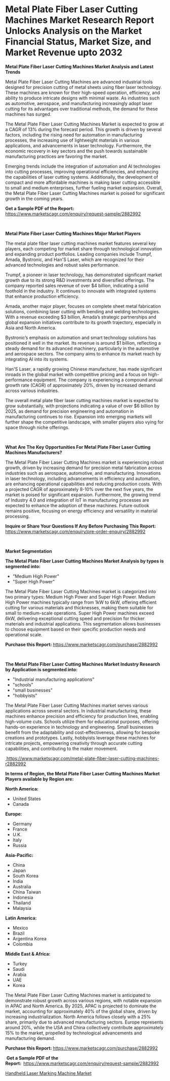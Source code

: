 <p><h1>Metal Plate Fiber Laser Cutting Machines Market Research Report Unlocks Analysis on the Market Financial Status, Market Size, and Market Revenue upto 2032</h1></p><p><strong>Metal Plate Fiber Laser Cutting Machines Market Analysis and Latest Trends</strong></p>
<p><p>Metal Plate Fiber Laser Cutting Machines are advanced industrial tools designed for precision cutting of metal sheets using fiber laser technology. These machines are known for their high-speed operation, efficiency, and ability to produce intricate designs with minimal waste. As industries such as automotive, aerospace, and manufacturing increasingly adopt laser cutting for its advantages over traditional methods, the demand for these machines has surged.</p><p>The Metal Plate Fiber Laser Cutting Machines Market is expected to grow at a CAGR of 13% during the forecast period. This growth is driven by several factors, including the rising need for automation in manufacturing processes, the increasing use of lightweight materials in various applications, and advancements in laser technology. Furthermore, the economic recovery in key sectors and the push towards sustainable manufacturing practices are favoring the market. </p><p>Emerging trends include the integration of automation and AI technologies into cutting processes, improving operational efficiencies, and enhancing the capabilities of laser cutting systems. Additionally, the development of compact and more affordable machines is making laser cutting accessible to small and medium enterprises, further fueling market expansion. Overall, the Metal Plate Fiber Laser Cutting Machines market is poised for significant growth in the coming years.</p></p>
<p><strong>Get a Sample PDF of the Report:&nbsp;</strong> <a href="https://www.marketscagr.com/enquiry/request-sample/2882992?utm_campaign=2948&utm_medium=2&utm_source=Github&utm_content=ia&utm_term=13032025&utm_id=metal-plate-fiber-laser-cutting-machines">https://www.marketscagr.com/enquiry/request-sample/2882992</a></p>
<p>&nbsp;</p>
<p><strong>Metal Plate Fiber Laser Cutting Machines Major Market Players</strong></p>
<p><p>The metal plate fiber laser cutting machines market features several key players, each competing for market share through technological innovation and expanding product portfolios. Leading companies include Trumpf, Amada, Bystronic, and Han'S Laser, which are recognized for their advanced technologies and robust sales performance.</p><p>Trumpf, a pioneer in laser technology, has demonstrated significant market growth due to its strong R&D investments and diversified offerings. The company reported sales revenue of over $4 billion, indicating a solid foothold in the industry. It continues to innovate with integrated systems that enhance production efficiency.</p><p>Amada, another major player, focuses on complete sheet metal fabrication solutions, combining laser cutting with bending and welding technologies. With a revenue exceeding $3 billion, Amada’s strategic partnerships and global expansion initiatives contribute to its growth trajectory, especially in Asia and North America.</p><p>Bystronic’s emphasis on automation and smart technology solutions has positioned it well in the market. Its revenue is around $1 billion, reflecting a steady demand for its advanced machinery, particularly in the automotive and aerospace sectors. The company aims to enhance its market reach by integrating AI into its systems.</p><p>Han'S Laser, a rapidly growing Chinese manufacturer, has made significant inroads in the global market with competitive pricing and a focus on high-performance equipment. The company is experiencing a compound annual growth rate (CAGR) of approximately 20%, driven by increased demand across various industries.</p><p>The overall metal plate fiber laser cutting machines market is expected to grow substantially, with projections indicating a value of over $6 billion by 2025, as demand for precision engineering and automation in manufacturing continues to rise. Expansion into emerging markets will further shape the competitive landscape, with smaller players also vying for space through niche offerings.</p></p>
<p>&nbsp;</p>
<p><strong>What Are The Key Opportunities For Metal Plate Fiber Laser Cutting Machines Manufacturers?</strong></p>
<p><p>The Metal Plate Fiber Laser Cutting Machines market is experiencing robust growth, driven by increasing demand for precision metal fabrication across industries such as aerospace, automotive, and manufacturing. Innovations in laser technology, including advancements in efficiency and automation, are enhancing operational capabilities and reducing production costs. With a projected CAGR of approximately 8-10% over the next five years, the market is poised for significant expansion. Furthermore, the growing trend of Industry 4.0 and integration of IoT in manufacturing processes are expected to enhance the adoption of these machines. Future outlook remains positive, focusing on energy efficiency and versatility in material processing.</p></p>
<p><strong>Inquire or Share Your Questions If Any Before Purchasing This Report:</strong> <a href="https://www.marketscagr.com/enquiry/pre-order-enquiry/2882992?utm_campaign=2948&utm_medium=2&utm_source=Github&utm_content=ia&utm_term=13032025&utm_id=metal-plate-fiber-laser-cutting-machines">https://www.marketscagr.com/enquiry/pre-order-enquiry/2882992</a></p>
<p>&nbsp;</p>
<p><strong>Market Segmentation</strong></p>
<p><strong>The Metal Plate Fiber Laser Cutting Machines Market Analysis by types is segmented into:</strong></p>
<p><ul><li>"Medium High Power"</li><li>"Super High Power"</li></ul></p>
<p><p>The Metal Plate Fiber Laser Cutting Machines market is categorized into two primary types: Medium High Power and Super High Power. Medium High Power machines typically range from 1kW to 6kW, offering efficient cutting for various materials and thicknesses, making them suitable for small to medium-scale operations. Super High Power machines exceed 6kW, delivering exceptional cutting speed and precision for thicker materials and industrial applications. This segmentation allows businesses to choose equipment based on their specific production needs and operational scale.</p></p>
<p><strong>Purchase this Report:&nbsp;</strong><a href="https://www.marketscagr.com/purchase/2882992?utm_campaign=2948&utm_medium=2&utm_source=Github&utm_content=ia&utm_term=13032025&utm_id=metal-plate-fiber-laser-cutting-machines">https://www.marketscagr.com/purchase/2882992</a></p>
<p>&nbsp;</p>
<p><strong>The Metal Plate Fiber Laser Cutting Machines Market Industry Research by Application is segmented into:</strong></p>
<p><ul><li>"Industrial manufacturing applications"</li><li>"schools"</li><li>"small businesses"</li><li>"hobbyists"</li></ul></p>
<p><p>The Metal Plate Fiber Laser Cutting Machines market serves various applications across several sectors. In industrial manufacturing, these machines enhance precision and efficiency for production lines, enabling high-volume cuts. Schools utilize them for educational purposes, offering hands-on experience in technology and engineering. Small businesses benefit from the adaptability and cost-effectiveness, allowing for bespoke creations and prototypes. Lastly, hobbyists leverage these machines for intricate projects, empowering creativity through accurate cutting capabilities, and contributing to the maker movement.</p></p>
<p><a href="https://www.marketscagr.com/metal-plate-fiber-laser-cutting-machines-r2882992?utm_campaign=2948&utm_medium=2&utm_source=Github&utm_content=ia&utm_term=13032025&utm_id=metal-plate-fiber-laser-cutting-machines">&nbsp;https://www.marketscagr.com/metal-plate-fiber-laser-cutting-machines-r2882992</a></p>
<p><strong>In terms of Region, the Metal Plate Fiber Laser Cutting Machines Market Players available by Region are:</strong></p>
<p>
    <p> <strong> North America: </strong>
        <ul>
            <li>United States</li>
            <li>Canada</li>
        </ul>
        </p> 
    <p> <strong> Europe: </strong>
        <ul>
            <li>Germany</li>
            <li>France</li>
            <li>U.K.</li>
            <li>Italy</li>
            <li>Russia</li>
        </ul>
        </p> 
    <p> <strong> Asia-Pacific: </strong>
        <ul>
            <li>China</li>
            <li>Japan</li>
            <li>South Korea</li>
            <li>India</li>
            <li>Australia</li>
            <li>China Taiwan</li>
            <li>Indonesia</li>
            <li>Thailand</li>
            <li>Malaysia</li>
        </ul>
        </p> 
    <p> <strong> Latin America: </strong>
        <ul>
            <li>Mexico</li>
            <li>Brazil</li>
            <li>Argentina Korea</li>
            <li>Colombia</li>
        </ul>
        </p> 
    <p> <strong> Middle East & Africa: </strong>
        <ul>
            <li>Turkey</li>
            <li>Saudi</li>
            <li>Arabia</li>
            <li>UAE</li>
            <li>Korea</li>
        </ul>
    </p>
    </p>
<p><p>The Metal Plate Fiber Laser Cutting Machines market is anticipated to demonstrate robust growth across various regions, with notable expansion in APAC and North America. By 2025, APAC is projected to dominate the market, accounting for approximately 40% of the global share, driven by increasing industrialization. North America follows closely with a 25% share, primarily due to advanced manufacturing sectors. Europe represents around 20%, while the USA and China collectively contribute approximately 15% to the market, propelled by technological advancements and manufacturing demand.</p></p>
<p><strong>Purchase this Report: </strong><a href="https://www.marketscagr.com/purchase/2882992?utm_campaign=2948&utm_medium=2&utm_source=Github&utm_content=ia&utm_term=13032025&utm_id=metal-plate-fiber-laser-cutting-machines">https://www.marketscagr.com/purchase/2882992</a></p>
<p>&nbsp;<strong>Get a Sample PDF of the Report:&nbsp;&nbsp;</strong><a href="https://www.marketscagr.com/enquiry/request-sample/2882992?utm_campaign=2948&utm_medium=2&utm_source=Github&utm_content=ia&utm_term=13032025&utm_id=metal-plate-fiber-laser-cutting-machines">https://www.marketscagr.com/enquiry/request-sample/2882992</a></p>
<p><strong></strong></p>
<p><p><a href="https://github.com/sadimsamid/Market-Research-Report-List-1/blob/main/handheld-laser-marking-machine-market.md?utm_campaign=2948&utm_medium=2&utm_source=Github&utm_content=ia&utm_term=13032025&utm_id=metal-plate-fiber-laser-cutting-machines">Handheld Laser Marking Machine Market</a></p></p>